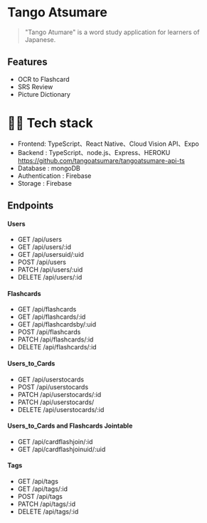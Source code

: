 # Tango Atsumare

> "Tango Atumare" is a word study application for learners of Japanese.

## Features

- OCR to Flashcard
- SRS Review
- Picture Dictionary

# 👨‍💻 Tech stack

- Frontend: TypeScript、React Native、Cloud Vision API、Expo
- Backend : TypeScript、node.js、Express、HEROKU
  https://github.com/tangoatsumare/tangoatsumare-api-ts
- Database : mongoDB
- Authentication : Firebase
- Storage : Firebase

## Endpoints

#### Users

- GET /api/users
- GET /api/users/:id
- GET /api/usersuid/:uid
- POST /api/users
- PATCH /api/users/:uid
- DELETE /api/users/:id

#### Flashcards

- GET /api/flashcards
- GET /api/flashcards/:id
- GET /api/flashcardsby/:uid
- POST /api/flashcards
- PATCH /api/flashcards/:id
- DELETE /api/flashcards/:id

#### Users_to_Cards

- GET /api/userstocards
- POST /api/userstocards
- PATCH /api/userstocards/:id
- PATCH /api/userstocards/
- DELETE /api/userstocards/:id

#### Users_to_Cards and Flashcards Jointable

- GET /api/cardflashjoin/:id
- GET /api/cardflashjoinuid/:uid

#### Tags

- GET /api/tags
- GET /api/tags/:id
- POST /api/tags
- PATCH /api/tags/:id
- DELETE /api/tags/:id
